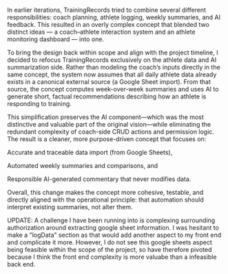 In earlier iterations, TrainingRecords tried to combine several different responsibilities: coach planning, athlete logging, weekly summaries, and AI feedback. This resulted in an overly complex concept that blended two distinct ideas — a coach–athlete interaction system and an athlete monitoring dashboard — into one.

To bring the design back within scope and align with the project timeline, I decided to refocus TrainingRecords exclusively on the athlete data and AI summarization side. Rather than modeling the coach’s inputs directly in the same concept, the system now assumes that all daily athlete data already exists in a canonical external source (a Google Sheet import). From that source, the concept computes week-over-week summaries and uses AI to generate short, factual recommendations describing how an athlete is responding to training.

This simplification preserves the AI component—which was the most distinctive and valuable part of the original vision—while eliminating the redundant complexity of coach-side CRUD actions and permission logic. The result is a cleaner, more purpose-driven concept that focuses on:

Accurate and traceable data import (from Google Sheets),

Automated weekly summaries and comparisons, and

Responsible AI-generated commentary that never modifies data.

Overall, this change makes the concept more cohesive, testable, and directly aligned with the operational principle: that automation should interpret existing summaries, not alter them.


UPDATE:
A challenge I have been running into is complexing surrounding authorization around extracting google sheet information. I was hesitant to make a "logData" section as that would add another aspect to my front end and complicate it more. However, I do not see this google sheets aspect being feasible within the scope of the project, so have therefore pivoted because I think the front end complexity is more valuabe than a infeasible back end.
